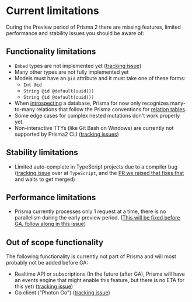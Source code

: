 # Current limitations

During the Preview period of Prisma 2 there are missing features, limited performance and stability issues you should be aware of:

## Functionality limitations

- `Embed` types are not implemented yet ([tracking issue](https://github.com/prisma/lift/issues/43))
- Many other types are not fully implemented yet
- Models must have an `@id` attribute and it must take one of these forms:
    - `Int @id`
    - `String @id @default(uuid())`
    - `String @id @default(cuid())`  
- When [introspecting](./introspection.md) a database, Prisma for now only recognizes many-to-many relations that follow the Prisma conventions for [relation tables](https://github.com/prisma/prisma2/blob/master/docs/relations.md#mn).
- Some edge cases for complex nested mutations don't work properly yet.
- Non-interactive TTYs (like Git Bash on Windows) are currently not supported by Prisma2 CLI ([tracking issues](https://github.com/prisma/prisma2/issues/554))

## Stability limitations

- Limited auto-complete in TypeScript projects due to a compiler bug ([tracking issue](https://github.com/microsoft/TypeScript/issues/30507) over at `TypeScript`, and the [PR we raised that fixes that](https://github.com/microsoft/TypeScript/pull/32100) and waits to get merged)

## Performance limitations

- Prisma currently processes only 1 request at a time, there is no parallelism during the early preview period. ([This will be fixed before GA, follow along in this issue](https://github.com/prisma/prisma2/issues/420))

## Out of scope functionality

The following functionality is currently not part of Prisma and will most probably not be added before GA:

- Realtime API or subscriptions (In the future (after GA), Prisma will have an events engine that might enable this feature, but there is no ETA for this yet) ([tracking issue](https://github.com/prisma/prisma2/issues/298))
- Go client ("Photon Go") ([tracking issue](https://github.com/prisma/prisma2/issues/571))
